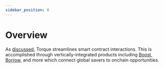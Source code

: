 ```yaml
---
sidebar_position: 0
---
```


# Overview
As [discussed](/main/overview/intro), Torque streamlines smart contract interactions. This is accomplished through vertically-integrated products including [Boost](https://app.torque.fi/boost), [Borrow](https://app.torque.fi/borrow), and more which connect global savers to onchain opportunities.